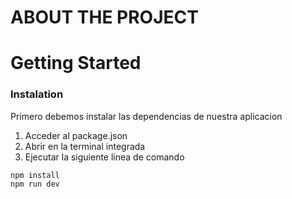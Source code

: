 # ABOUT THE PROJECT

# Getting Started

### Instalation

Primero debemos instalar las dependencias de nuestra aplicacion

1. Acceder al package.json 
2. Abrir en la terminal integrada
3. Ejecutar la siguiente linea de comando

```
npm install
npm run dev 